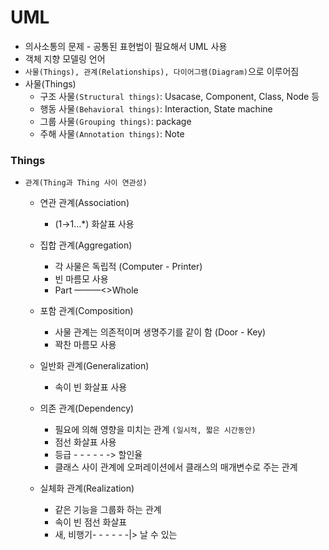# UML

- 의사소통의 문제 - 공통된 표현법이 필요해서 UML 사용
- 객체 지향 모델링 언어
- `사물(Things), 관계(Relationships), 다이어그램(Diagram)`으로 이루어짐
- 사물(Things)
  - 구조 사물`(Structural things)`: Usacase, Component, Class, Node 등
  - 행동 사물`(Behavioral things)`: Interaction, State machine
  - 그룹 사물`(Grouping things)`: package
  - 주해 사물`(Annotation things)`: Note

### Things

- `관계(Thing과 Thing 사이 연관성)`

  - 연관 관계(Association)

    - (1→1…\*) 화살표 사용

  - 집합 관계(Aggregation)

    - 각 사물은 독립적 (Computer - Printer)
    - 빈 마름모 사용
    - Part ———<>Whole

  - 포함 관계(Composition)

    - 사물 관계는 의존적이며 생명주기를 같이 함 (Door - Key)
    - 꽉찬 마름모 사용

  - 일반화 관계(Generalization)

    - 속이 빈 화살표 사용

  - 의존 관계(Dependency)

    - 필요에 의해 영향을 미치는 관계 `(일시적, 짧은 시간동안)`
    - 점선 화살표 사용
    - 등급 - - - - - -> 할인율
    - 클래스 사이 관계에 오퍼레이션에서 클래스의 매개변수로 주는 관계

  - 실체화 관계(Realization)

    - 같은 기능을 그룹화 하는 관계
    - 속이 빈 점선 화살표
    - 새, 비행기- - - - - -|> 날 수 있는

